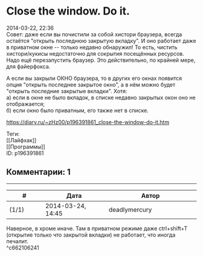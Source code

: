 Close the window. Do it.
========================

  
2014-03-22, 22:36  
 Совет: даже если вы почистили за собой хистори браузера, всегда остаётся "открыть последнюю закрытую вкладку". И оно работает даже в приватном окне -- только недавно обнаружил! То есть, чистить хистори/кукисы недостаточно для сокрытия посещённых ресурсов. Надо ещё перезапустить браузер. Это действительно, по крайней мере, для файерфокса.   
   
 А если вы закрыли ОКНО браузера, то в других его окнах появится опция "открыть последнее закрытое окно", а в нём можно будет "открыть последние закрытые вкладки". Хотя:   
 а) если в окне не было вкладок, в списке недавно закрытых окон оно не отображается;   
 б) если окно было приватным, его также нет в списке.   
  
<https://diary.ru/~zHz00/p196391861_close-the-window-do-it.htm>  
  
Теги:  
[[Лайфхак]]  
[[Программы]]  
ID: p196391861  


Комментарии: 1
--------------

  


---



|         #         |              Дата              |                     Автор                     |           ID           |
| --- | --- | --- | --- |
| (1/1) | 2014-03-24, 14:45 | deadlymercury | c662106241 |

  
 Наверное, в хроме иначе. Там в приватном режиме даже ctrl+shift+T (открытие только что закрытой вкладки) не работает, что иногда печалит.   
 ^c662106241